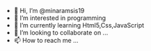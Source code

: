- 👋 Hi, I’m @minaramsis19
- 👀 I’m interested in programming
- 🌱 I’m currently learning Html5,Css,JavaScript
- 💞️ I’m looking to collaborate on ...
- 📫 How to reach me ...

<!---
minaramsis19/minaramsis19 is a ✨ special ✨ repository because its `README.md` (this file) appears on your GitHub profile.
You can click the Preview link to take a look at your changes.
--->
